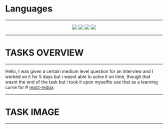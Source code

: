 # Languages

---

 <p align="center">
       <img src="https://img.shields.io/badge/HTML5-E34F26?style=for-the-badge&logo=html5&logoColor=white" />
       <img src="https://img.shields.io/badge/CSS3-1572B6?style=for-the-badge&logo=css3&logoColor=white" />
       <img src="https://img.shields.io/badge/JavaScript-323330?style=for-the-badge&logo=javascript&logoColor=F7DF1E" />
       <img src="https://img.shields.io/badge/TypeScript-007ACC?style=for-the-badge&logo=typescript&logoColor=white" />
</p>

---

# TASKS OVERVIEW

---

Hello, I was given a certain medium level question for an interview and I worked on it for 5 days but i wasnt able to solve it on time, though that wasnt the end of the task but i took it upon myselfto use that as a learning curve for  # [react-redux](https://redux-toolkit.js.org/).


 ---

# TASK IMAGE

---

